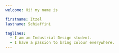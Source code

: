 ```yaml
---
welcome: Hi! my name is

firstname: Itzel
lastname: Schiaffini

taglines:
  - I am an Industrial Design student.
  - I have a passion to bring colour everywhere.
---
```

